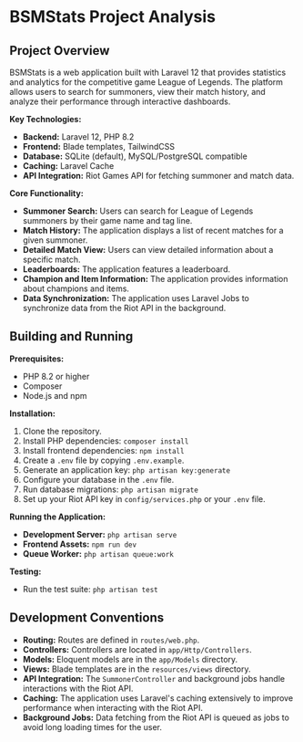 # BSMStats Project Analysis

## Project Overview

BSMStats is a web application built with Laravel 12 that provides statistics and analytics for the competitive game League of Legends. The platform allows users to search for summoners, view their match history, and analyze their performance through interactive dashboards.

**Key Technologies:**

*   **Backend:** Laravel 12, PHP 8.2
*   **Frontend:** Blade templates, TailwindCSS
*   **Database:** SQLite (default), MySQL/PostgreSQL compatible
*   **Caching:** Laravel Cache
*   **API Integration:** Riot Games API for fetching summoner and match data.

**Core Functionality:**

*   **Summoner Search:** Users can search for League of Legends summoners by their game name and tag line.
*   **Match History:** The application displays a list of recent matches for a given summoner.
*   **Detailed Match View:** Users can view detailed information about a specific match.
*   **Leaderboards:** The application features a leaderboard.
*   **Champion and Item Information:** The application provides information about champions and items.
*   **Data Synchronization:** The application uses Laravel Jobs to synchronize data from the Riot API in the background.

## Building and Running

**Prerequisites:**

*   PHP 8.2 or higher
*   Composer
*   Node.js and npm

**Installation:**

1.  Clone the repository.
2.  Install PHP dependencies: `composer install`
3.  Install frontend dependencies: `npm install`
4.  Create a `.env` file by copying `.env.example`.
5.  Generate an application key: `php artisan key:generate`
6.  Configure your database in the `.env` file.
7.  Run database migrations: `php artisan migrate`
8.  Set up your Riot API key in `config/services.php` or your `.env` file.

**Running the Application:**

*   **Development Server:** `php artisan serve`
*   **Frontend Assets:** `npm run dev`
*   **Queue Worker:** `php artisan queue:work`

**Testing:**

*   Run the test suite: `php artisan test`

## Development Conventions

*   **Routing:** Routes are defined in `routes/web.php`.
*   **Controllers:** Controllers are located in `app/Http/Controllers`.
*   **Models:** Eloquent models are in the `app/Models` directory.
*   **Views:** Blade templates are in the `resources/views` directory.
*   **API Integration:** The `SummonerController` and background jobs handle interactions with the Riot API.
*   **Caching:** The application uses Laravel's caching extensively to improve performance when interacting with the Riot API.
*   **Background Jobs:** Data fetching from the Riot API is queued as jobs to avoid long loading times for the user.
